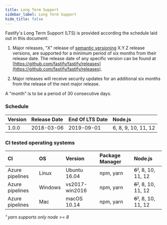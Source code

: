 ```yaml
---
title: Long Term Support
sidebar_label: Long Term Support
hide_title: false
---
```


Fastify's Long Term Support (LTS) is provided according the schedule laid
out in this document:

1. Major releases, "X" release of [semantic versioning][semver] X.Y.Z release
   versions, are supported for a minimum period of six months from their release
   date. The release date of any specific version can be found at
   [https://github.com/fastify/fastify/releases](https://github.com/fastify/fastify/releases).

2. Major releases will receive security updates for an additional six months
   from the release of the next major release.

A "month" is to be a period of 30 consecutive days.

[semver]: https://semver.org/

<a name="lts-schedule"></a>

### Schedule

| Version | Release Date | End Of LTS Date | Node.js             |
| :------ | :----------- | :-------------- | :------------------ |
| 1.0.0   | 2018-03-06   | 2019-09-01      | 6, 8, 9, 10, 11, 12 |

<a name="supported-os"></a>

### CI tested operating systems

| CI              | OS      | Version        | Package Manager | Node.js               |
| :-------------- | :------ | :------------- | :-------------- | :-------------------- |
| Azure pipelines | Linux   | Ubuntu 16.04   | npm, yarn       | ~~6¹~~, 8, 10, 11, 12 |
| Azure pipelines | Windows | vs2017-win2016 | npm, yarn       | ~~6¹~~, 8, 10, 11, 12      |
| Azure pipelines | Mac     | macOS 10.14    | npm, yarn       | ~~6¹~~, 8, 10, 11, 12      |

_¹ yarn supports only node >= 8_
